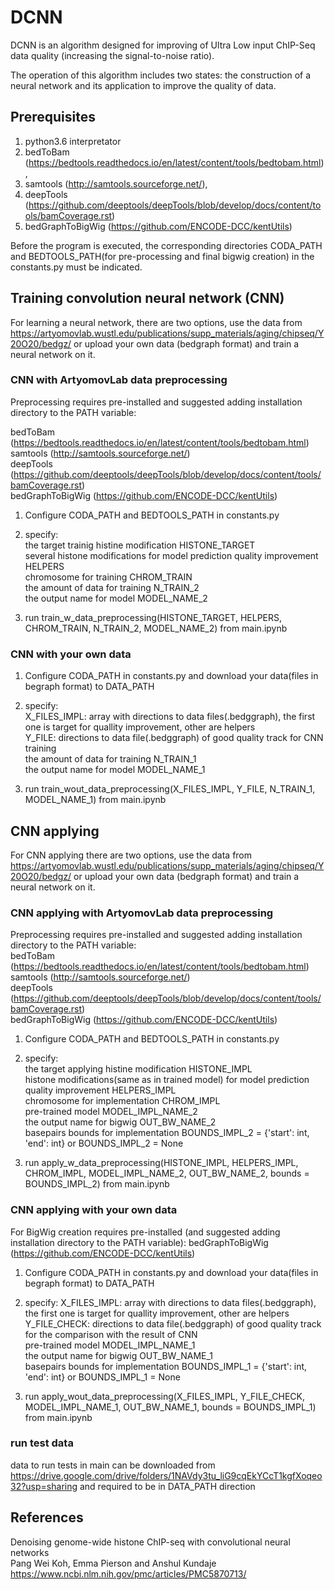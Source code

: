 DCNN
=====================

DCNN is an algorithm designed for improving of Ultra Low input ChIP-Seq data quality (increasing the signal-to-noise ratio).

The operation of this algorithm includes two states: the construction of a neural network and its application to improve the quality of data. 


## Prerequisites
1. python3.6 interpretator
2. bedToBam (https://bedtools.readthedocs.io/en/latest/content/tools/bedtobam.html), 
3. samtools (http://samtools.sourceforge.net/), 
4. deepTools (https://github.com/deeptools/deepTools/blob/develop/docs/content/tools/bamCoverage.rst)
5. bedGraphToBigWig (https://github.com/ENCODE-DCC/kentUtils)

Before the program is executed, the corresponding directories CODA_PATH and BEDTOOLS_PATH(for pre-processing and final bigwig creation) in the constants.py must be indicated.


Training convolution neural network (CNN)
-----------------------------------

For learning a neural network, there are two options, use the data from https://artyomovlab.wustl.edu/publications/supp_materials/aging/chipseq/Y20O20/bedgz/ or upload your own data (bedgraph format) and train a neural network on it.


### CNN with ArtyomovLab data preprocessing

Preprocessing requires pre-installed and suggested adding installation directory to the PATH variable:

bedToBam (https://bedtools.readthedocs.io/en/latest/content/tools/bedtobam.html)<br/> 
samtools (http://samtools.sourceforge.net/)<br/>
deepTools (https://github.com/deeptools/deepTools/blob/develop/docs/content/tools/bamCoverage.rst)<br/>
bedGraphToBigWig (https://github.com/ENCODE-DCC/kentUtils)<br/>

1) Configure CODA_PATH and BEDTOOLS_PATH in constants.py 

2) specify:  
the target trainig histine modification HISTONE_TARGET<br/> 
several histone modifications for model prediction quality improvement HELPERS<br/> 
chromosome for training CHROM_TRAIN<br/>
the amount of data for training N_TRAIN_2<br/>
the output name for model MODEL_NAME_2

3) run train_w_data_preprocessing(HISTONE_TARGET, HELPERS, CHROM_TRAIN, N_TRAIN_2, MODEL_NAME_2) from main.ipynb


### CNN with your own data

1) Configure CODA_PATH in constants.py and download your data(files in begraph format) to DATA_PATH

2) specify:  
X_FILES_IMPL: array with directions to data files(.bedggraph), the first one is target for quallity improvement, other are helpers<br/>
Y_FILE: directions to data file(.bedggraph) of good quality track for CNN training<br/>
the amount of data for training N_TRAIN_1<br/>
the output name for model MODEL_NAME_1<br/>

3) run train_wout_data_preprocessing(X_FILES_IMPL, Y_FILE, N_TRAIN_1, MODEL_NAME_1) from main.ipynb


CNN applying
-----------------------------------

For CNN applying there are two options, use the data from https://artyomovlab.wustl.edu/publications/supp_materials/aging/chipseq/Y20O20/bedgz/ or upload your own data (bedgraph format) and train a neural network on it.


### CNN applying with ArtyomovLab data preprocessing

Preprocessing requires pre-installed and suggested adding installation directory to the PATH variable:  
bedToBam (https://bedtools.readthedocs.io/en/latest/content/tools/bedtobam.html)<br/>
samtools (http://samtools.sourceforge.net/)<br/>
deepTools (https://github.com/deeptools/deepTools/blob/develop/docs/content/tools/bamCoverage.rst)<br/>
bedGraphToBigWig (https://github.com/ENCODE-DCC/kentUtils)

1) Configure CODA_PATH and BEDTOOLS_PATH in constants.py 

2) specify:  
the target applying histine modification HISTONE_IMPL<br/> 
histone modifications(same as in trained model) for model prediction quality improvement HELPERS_IMPL<br/> 
chromosome for implementation CHROM_IMPL<br/>
pre-trained model MODEL_IMPL_NAME_2<br/>
the output name for bigwig OUT_BW_NAME_2<br/> 
basepairs bounds for implementation BOUNDS_IMPL_2 = {'start': int, 'end': int} or BOUNDS_IMPL_2 = None

3) run apply_w_data_preprocessing(HISTONE_IMPL, HELPERS_IMPL, CHROM_IMPL, 
                           MODEL_IMPL_NAME_2, OUT_BW_NAME_2, 
                           bounds = BOUNDS_IMPL_2) 
from main.ipynb


### CNN applying with your own data

For BigWig creation requires pre-installed (and suggested adding installation directory to the PATH variable):
bedGraphToBigWig (https://github.com/ENCODE-DCC/kentUtils)

1) Configure CODA_PATH in constants.py and download your data(files in begraph format) to DATA_PATH

2) specify:
X_FILES_IMPL: array with directions to data files(.bedggraph), the first one is target for quallity improvement, other are helpers<br/>
Y_FILE_CHECK: directions to data file(.bedggraph) of good quality track for the comparison with the result of CNN<br/> 
pre-trained model MODEL_IMPL_NAME_1<br/>
the output name for bigwig OUT_BW_NAME_1<br/>
basepairs bounds for implementation BOUNDS_IMPL_1 = {'start': int, 'end': int} or BOUNDS_IMPL_1 = None

3) run apply_wout_data_preprocessing(X_FILES_IMPL, Y_FILE_CHECK, 
                              MODEL_IMPL_NAME_1, OUT_BW_NAME_1, 
                              bounds = BOUNDS_IMPL_1)
from main.ipynb


### run test data

data to run tests in main can be downloaded from https://drive.google.com/drive/folders/1NAVdy3tu_liG9cqEkYCcT1kgfXoqeo32?usp=sharing and required to be in DATA_PATH direction

References
-----------------------------------
Denoising genome-wide histone ChIP-seq with convolutional neural networks<br/>
Pang Wei Koh, Emma Pierson and Anshul Kundaje<br/>
https://www.ncbi.nlm.nih.gov/pmc/articles/PMC5870713/
